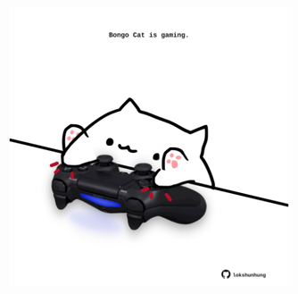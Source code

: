 <!-- built at 25/12/2024, 21:00:39 UTC -->
<p align="center">
  <img width="500" height="500" src="./ReadmeImage.svg">
</p>
